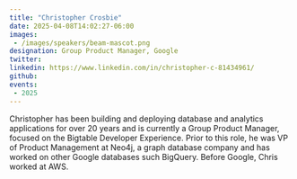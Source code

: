 ```yaml
---
title: "Christopher Crosbie"
date: 2025-04-08T14:02:27-06:00
images: 
 - /images/speakers/beam-mascot.png
designation: Group Product Manager, Google
twitter: 
linkedin: https://www.linkedin.com/in/christopher-c-81434961/
github: 
events:
 - 2025
---
```


Christopher has been building and deploying database and analytics applications for over 20 years and is currently a Group Product Manager, focused on the Bigtable Developer Experience. Prior to this role, he was VP of Product Management at Neo4j, a graph database company and has worked on other Google databases such BigQuery. Before Google, Chris worked at AWS. 